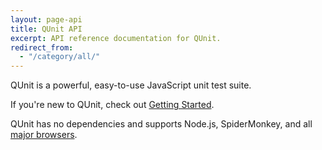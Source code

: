 ```yaml
---
layout: page-api
title: QUnit API
excerpt: API reference documentation for QUnit.
redirect_from:
  - "/category/all/"
---
```


QUnit is a powerful, easy-to-use JavaScript unit test suite.

If you're new to QUnit, check out <a href="https://qunitjs.com/intro/">Getting Started</a>.

QUnit has no dependencies and supports Node.js, SpiderMonkey, and all <a href="https://qunitjs.com/intro/#in-the-browser">major browsers</a>.
